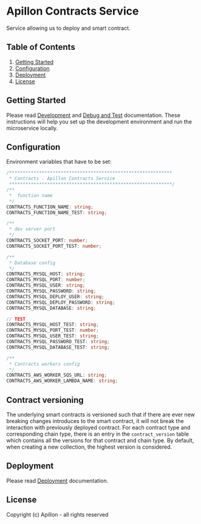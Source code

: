 # Apillon Contracts Service

Service allowing us to deploy and smart contract.

## Table of Contents

1. [Getting Started](#getting-started)
2. [Configuration](#configuration)
3. [Deployment](#deployment)
4. [License](#license)

## Getting Started

Please read [Development](../../docs/development.md)
and [Debug and Test](../../docs/debug-and-test.md) documentation. These
instructions will help you set up the development environment and run the
microservice locally.

## Configuration

Environment variables that have to be set:

```ts
/************************************************************
 * Contracts - Apillon Contracts Service
 ************************************************************/
/**
 *  function name
 */
CONTRACTS_FUNCTION_NAME: string;
CONTRACTS_FUNCTION_NAME_TEST: string;

/**
 * dev server port
 */
CONTRACTS_SOCKET_PORT: number;
CONTRACTS_SOCKET_PORT_TEST: number;

/**
 * Database config
 */
CONTRACTS_MYSQL_HOST: string;
CONTRACTS_MYSQL_PORT: number;
CONTRACTS_MYSQL_USER: string;
CONTRACTS_MYSQL_PASSWORD: string;
CONTRACTS_MYSQL_DEPLOY_USER: string;
CONTRACTS_MYSQL_DEPLOY_PASSWORD: string;
CONTRACTS_MYSQL_DATABASE: string;

// TEST
CONTRACTS_MYSQL_HOST_TEST: string;
CONTRACTS_MYSQL_PORT_TEST: number;
CONTRACTS_MYSQL_USER_TEST: string;
CONTRACTS_MYSQL_PASSWORD_TEST: string;
CONTRACTS_MYSQL_DATABASE_TEST: string;

/**
 * Contracts workers config
 */
CONTRACTS_AWS_WORKER_SQS_URL: string;
CONTRACTS_AWS_WORKER_LAMBDA_NAME: string;
```

## Contract versioning

The underlying smart contracts is versioned such that if there are ever new
breaking changes introduces to the smart contract, it will not break the
interaction with previously deployed contract.
For each contract type and corresponding chain type, there is an entry in
the `contract_version` table which contains all the versions for that contract
and chain type. By default, when creating a new collection, the highest version
is considered.

## Deployment

Please read [Deployment](../../docs/deployment.md) documentation.

## License

Copyright (c) Apillon - all rights reserved
